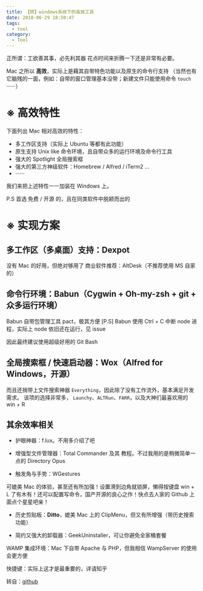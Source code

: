 ```yaml
---
title: 【转】windows系统下的高效工具
date: 2018-06-29 18:50:47
tags:
  - tool
category:
  - Tool
---
```


正所谓：工欲善其事，必先利其器
花点时间来折腾一下还是非常有必要。

Mac 之所以 **高效**，实际上是藉其自带特色功能以及原生的命令行支持
（当然也有它脑残的一面，例如：自带的窗口管理基本没带；新建文件只能使用命令 `touch` ······）

<!--more-->

# ※ 高效特性

下面列出 Mac 相对高效的特性：

- 多工作区支持（实际上 Ubuntu 等都有此功能）
- 原生支持 Unix like 命令环境，且自带众多的运行环境及命令行工具
- 强大的 Spotlight 全局搜索框
- 强大的第三方神级软件：Homebrew / Alfred / iTerm2 ...
- ······

我们来把上述特性一一加装在 Windows 上。

P.S 首选 免费 / 开源 的，且在同类软件中脱颖而出的

# ※ 实现方案

## 多工作区（多桌面）支持：Dexpot

没有 Mac 的好用，但绝对够用了
商业软件推荐：AltDesk（不推荐使用 MS 自家的）

## 命令行环境：Babun（Cygwin + Oh-my-zsh + git + 众多运行环境）

Babun 自带包管理工具 pact，极其方便
[P.S] Babun 使用 Ctrl + C 中断 node 进程，实际上 node 依旧还在运行，见 issue

因此最终建议使用超级好用的 Git Bash

## 全局搜索框 / 快速启动器：Wox（Alfred for Windows，开源）

而且还捎带上文件搜索神器 `Everything`，因此除了没有工作流外，基本满足开发需求。
该项的选择非常多， `Launchy`、`ALTRun`、`FARR`，以及大神们最喜欢用的 win + R

## 其余效率相关

- 护眼神器：f.lux。不用多介绍了吧

- 增强型文件管理器：Total Commander 及其 教程。不过我用的是稍微简单一点的 Directory Opus

- 触发角与手势：WGestures

可媲美 Mac 的体验，甚至还有所加强！设置滑到边角就锁屏，懒得按键盘 win + L 了有木有！还可以配置写命令，国产开源的良心之作！快点去人家的 Github 上面点个星星吧亲！

- 历史剪贴板：**Ditto**，媲美 Mac 上的 ClipMenu，但又有所增强（带历史搜索功能）

- 简约又强大的卸载器：GeekUninstaller，可让你避免全家桶套餐

WAMP 集成环境：Mac 下自带 Apache 与 PHP，但我相信 WampServer 的使用会更方便

快捷键：实际上这才是最重要的，详请知乎

转自：[github](https://github.com/kenberkeley/make-windows-development-mac-like)
